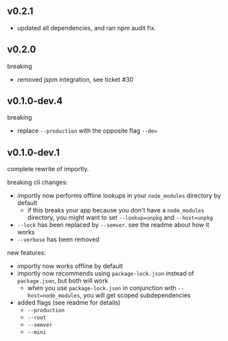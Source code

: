 
## v0.2.1

- updated all dependencies, and ran npm audit fix.

## v0.2.0

breaking
- removed jspm integration, see ticket #30

## v0.1.0-dev.4

breaking
- replace `--production` with the opposite flag `--dev`

## v0.1.0-dev.1

complete rewrite of importly.

breaking cli changes:
- importly now performs offline lookups in your `node_modules` directory by default
  - if this breaks your app because you don't have a `node_modules` directory, you might want to set `--lookup=unpkg` and `--host=unpkg`
- `--lock` has been replaced by `--semver`. see the readme about how it works
- `--verbose` has been removed

new features:
- importly now works offline by default
- importly now recommends using `package-lock.json` instead of `package.json`, but both will work
  - when you use `package-lock.json` in conjunction with `--host=node_modules`, you will get scoped subdependencies
- added flags (see readme for details)
  - `--production`
  - `--root`
  - `--semver`
  - `--mini`

